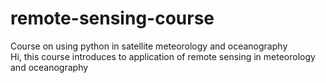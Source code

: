 # remote-sensing-course
Course on using python in satellite meteorology and oceanography  
Hi, this course introduces to application of remote sensing in meteorology and oceanography
